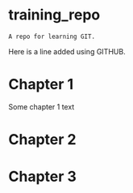 # training_repo

    A repo for learning GIT.
Here is a line added using GITHUB.

# Chapter 1
Some chapter 1 text

# Chapter 2

# Chapter 3
